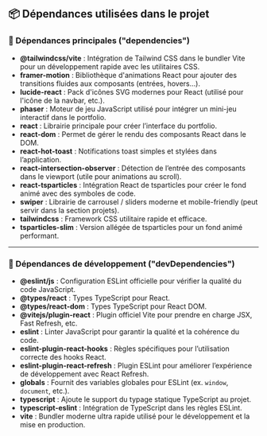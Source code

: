 ## 📦 Dépendances utilisées dans le projet

### 🧩 Dépendances principales ("dependencies")

- **@tailwindcss/vite** : Intégration de Tailwind CSS dans le bundler Vite pour un développement rapide avec les utilitaires CSS.
- **framer-motion** : Bibliothèque d'animations React pour ajouter des transitions fluides aux composants (entrées, hovers...).
- **lucide-react** : Pack d'icônes SVG modernes pour React (utilisé pour l'icône de la navbar, etc.).
- **phaser** : Moteur de jeu JavaScript utilisé pour intégrer un mini-jeu interactif dans le portfolio.
- **react** : Librairie principale pour créer l’interface du portfolio.
- **react-dom** : Permet de gérer le rendu des composants React dans le DOM.
- **react-hot-toast** : Notifications toast simples et stylées dans l’application.
- **react-intersection-observer** : Détection de l’entrée des composants dans le viewport (utile pour animations au scroll).
- **react-tsparticles** : Intégration React de tsparticles pour créer le fond animé avec des symboles de code.
- **swiper** : Librairie de carrousel / sliders moderne et mobile-friendly (peut servir dans la section projets).
- **tailwindcss** : Framework CSS utilitaire rapide et efficace.
- **tsparticles-slim** : Version allégée de tsparticles pour un fond animé performant.

---

### 🔧 Dépendances de développement ("devDependencies")

- **@eslint/js** : Configuration ESLint officielle pour vérifier la qualité du code JavaScript.
- **@types/react** : Types TypeScript pour React.
- **@types/react-dom** : Types TypeScript pour React DOM.
- **@vitejs/plugin-react** : Plugin officiel Vite pour prendre en charge JSX, Fast Refresh, etc.
- **eslint** : Linter JavaScript pour garantir la qualité et la cohérence du code.
- **eslint-plugin-react-hooks** : Règles spécifiques pour l’utilisation correcte des hooks React.
- **eslint-plugin-react-refresh** : Plugin ESLint pour améliorer l’expérience de développement avec React Refresh.
- **globals** : Fournit des variables globales pour ESLint (ex. `window`, `document`, etc.).
- **typescript** : Ajoute le support du typage statique TypeScript au projet.
- **typescript-eslint** : Intégration de TypeScript dans les règles ESLint.
- **vite** : Bundler moderne ultra rapide utilisé pour le développement et la mise en production.
